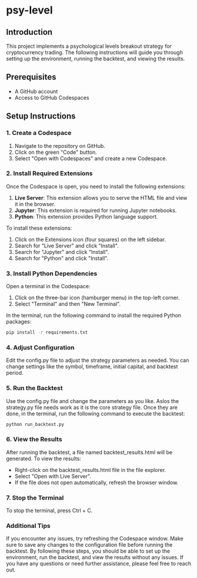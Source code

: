 # psy-level

## Introduction
This project implements a psychological levels breakout strategy for cryptocurrency trading. The following instructions will guide you through setting up the environment, running the backtest, and viewing the results.

## Prerequisites
- A GitHub account
- Access to GitHub Codespaces

## Setup Instructions

### 1. Create a Codespace
1. Navigate to the repository on GitHub.
2. Click on the green "Code" button.
3. Select "Open with Codespaces" and create a new Codespace.

### 2. Install Required Extensions
Once the Codespace is open, you need to install the following extensions:
1. **Live Server**: This extension allows you to serve the HTML file and view it in the browser.
2. **Jupyter**: This extension is required for running Jupyter notebooks.
3. **Python**: This extension provides Python language support.

To install these extensions:
1. Click on the Extensions icon (four squares) on the left sidebar.
2. Search for "Live Server" and click "Install".
3. Search for "Jupyter" and click "Install".
4. Search for "Python" and click "Install".

### 3. Install Python Dependencies
Open a terminal in the Codespace:
1. Click on the three-bar icon (hamburger menu) in the top-left corner.
2. Select "Terminal" and then "New Terminal".

In the terminal, run the following command to install the required Python packages:
```sh
pip install -r requirements.txt
```

### 4. Adjust Configuration
Edit the config.py file to adjust the strategy parameters as needed. You can change settings like the symbol, timeframe, initial capital, and backtest period.

### 5. Run the Backtest
Use the config.py file and change the parameters as you like. Aslos the strategy.py file needs work as it is the core strategy file. Once they are done, in the terminal, run the following command to execute the backtest:

```sh
python run_backtest.py
```
### 6. View the Results
After running the backtest, a file named backtest_results.html will be generated. To view the results:

- Right-click on the backtest_results.html file in the file explorer.
- Select "Open with Live Server".
- If the file does not open automatically, refresh the browser window.

### 7. Stop the Terminal
To stop the terminal, press Ctrl + C.

### Additional Tips
If you encounter any issues, try refreshing the Codespace window.
Make sure to save any changes to the configuration file before running the backtest.
By following these steps, you should be able to set up the environment, run the backtest, and view the results without any issues. If you have any questions or need further assistance, please feel free to reach out.

